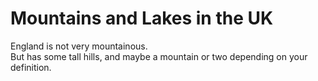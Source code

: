 Mountains and Lakes in the UK   
=============================
England is not very mountainous.   
But has some tall hills, and maybe a mountain or two depending on your definition.
